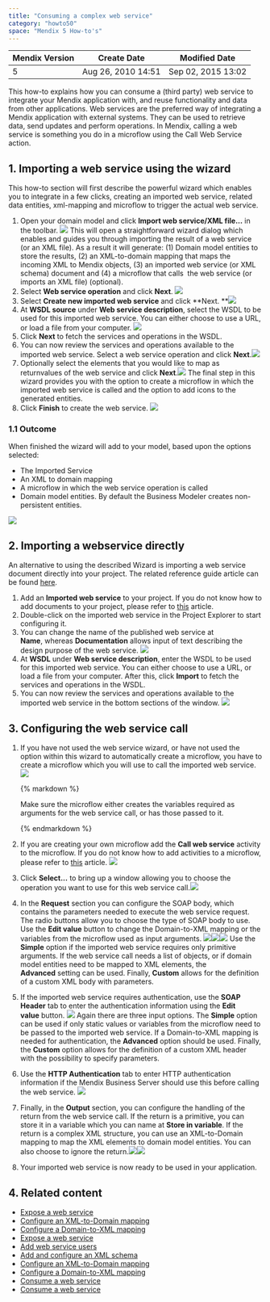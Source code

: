 ```yaml
---
title: "Consuming a complex web service"
category: "howto50"
space: "Mendix 5 How-to's"
---
```

<table><thead><tr><th class="confluenceTh">Mendix Version</th><th class="confluenceTh">Create Date</th><th colspan="1" class="confluenceTh">Modified Date</th></tr></thead><tbody><tr><td class="confluenceTd">5</td><td class="confluenceTd">Aug 26, 2010 14:51</td><td colspan="1" class="confluenceTd">Sep 02, 2015 13:02</td></tr></tbody></table>



This how-to explains how you can consume a (third party) web service to integrate your Mendix application with, and reuse functionality and data from other applications. Web services are the preferred way of integrating a Mendix application with external systems. They can be used to retrieve data, send updates and perform operations. In Mendix, calling a web service is something you do in a microflow using the Call Web Service action.

## 1\. Importing a web service using the wizard

This how-to section will first describe the powerful wizard which enables you to integrate in a few clicks, creating an imported web service, related data entities, xml-mapping and microflow to trigger the actual web service.

1.  Open your domain model and click **Import web service/XML file...** in the toolbar. ![](attachments/2949201/8946289.png)
    This will open a straightforward wizard dialog which enables and guides you through importing the result of a web service (or an XML file). As a result it will generate: (1) Domain model entities to store the results, (2) an XML-to-domain mapping that maps the incoming XML to Mendix objects, (3) an imported web service (or XML schema) document and (4) a microflow that calls  the web service (or imports an XML file) (optional).
2.  Select **Web service operation** and click **Next**.
    ![](attachments/2949201/8946290.png)
3.  Select **Create new imported web service** and click **Next.
    **![](attachments/2949201/8946291.png)
4.  At **WSDL source** under **Web service description**, select the WSDL to be used for this imported web service. You can either choose to use a URL, or load a file from your computer.
    ![](attachments/2949201/8946292.png)
5.  Click **Next** to fetch the services and operations in the WSDL.
6.  You can now review the services and operations available to the imported web service. Select a web service operation and click **Next**.![](attachments/2949201/8946293.png)
7.  Optionally select the elements that you would like to map as returnvalues of the web service and click **Next**.![](attachments/2949201/8946294.png)
    The final step in this wizard provides you with the option to create a microflow in which the imported web service is called and the option to add icons to the generated entities.
8.  Click **Finish** to create the web service.
    ![](attachments/2949201/8946295.png)

### **1.1 Outcome**

When finished the wizard will add to your model, based upon the options selected:

*   The Imported Service
*   An XML to domain mapping
*   A microflow in which the web service operation is called
*   Domain model entities. By default the Business Modeler creates non-persistent entities.

![](attachments/2949201/8946296.png)

## 2\. Importing a webservice directly

An alternative to using the described Wizard is importing a web service document directly into your project. The related reference guide article can be found [here](/NRG/Imported+Web+Services).

1.  Add an **Imported web service** to your project. If you do not know how to add documents to your project, please refer to [this](/howto25/Add+documents+to+a+module) article.
2.  Double-click on the imported web service in the Project Explorer to start configuring it.
3.  You can change the name of the published web service at **Name**, whereas **Documentation** allows input of text describing the design purpose of the web service.
    ![](attachments/2949201/8946297.png)
4.  At **WSDL** under **Web service description**, enter the WSDL to be used for this imported web service. You can either choose to use a URL, or load a file from your computer. After this, click **Import** to fetch the services and operations in the WSDL.
5.  You can now review the services and operations available to the imported web service in the bottom sections of the window.
    ![](attachments/2949201/8946298.png)

## 3\. Configuring the web service call

1.  If you have not used the web service wizard, or have not used the option within this wizard to automatically create a microflow, you have to create a microflow which you will use to call the imported web service.
    ![](attachments/2949201/8946299.png)

    <div class="alert alert-info">{% markdown %}

    Make sure the microflow either creates the variables required as arguments for the web service call, or has those passed to it.

    {% endmarkdown %}</div>
2.  If you are creating your own microflow add the **Call web service** activity to the microflow. If you do not know how to add activities to a microflow, please refer to [this](/howto25/Add+an+activity+to+a+microflow) article.
    ![](attachments/2949201/3080367.png)
3.  Click **Select...** to bring up a window allowing you to choose the operation you want to use for this web service call.![](attachments/2949201/8946300.png)
4.  In the **Request** section you can configure the SOAP body, which contains the parameters needed to execute the web service request. The radio buttons allow you to choose the type of SOAP body to use. Use the **Edit value** button to change the Domain-to-XML mapping or the variables from the microflow used as input arguments.
    ![](attachments/2949201/3080377.png)![](attachments/2949201/3080378.png)![](attachments/2949201/3080375.png)
    Use the **Simple** option if the imported web service requires only primitive arguments. If the web service call needs a list of objects, or if domain model entities need to be mapped to XML elements, the **Advanced** setting can be used. Finally, **Custom** allows for the definition of a custom XML body with parameters.
5.  If the imported web service requires authentication, use the **SOAP Header** tab to enter the authentication information using the **Edit value** button.
    ![](attachments/2949201/3080372.png)
    Again there are three input options. The **Simple** option can be used if only static values or variables from the microflow need to be passed to the imported web service. If a Domain-to-XML mapping is needed for authentication, the **Advanced** option should be used. Finally, the **Custom** option allows for the definition of a custom XML header with the possibility to specify parameters.
6.  Use the **HTTP Authentication** tab to enter HTTP authentication information if the Mendix Business Server should use this before calling the web service.
    ![](attachments/2949201/3080371.png)
7.  Finally, in the **Output** section, you can configure the handling of the return from the web service call. If the return is a primitive, you can store it in a variable which you can name at **Store in variable**. If the return is a complex XML structure, you can use an XML-to-Domain mapping to map the XML elements to domain model entities. You can also choose to ignore the return.![](attachments/2949201/3080376.png)![](attachments/2949201/3080350.png)
8.  Your imported web service is now ready to be used in your application.

## 4\. Related content

*   [Expose a web service](/howto40/Expose+a+web+service)
*   [Configure an XML-to-Domain mapping](/howto40/Configure+an+XML-to-Domain+mapping)
*   [Configure a Domain-to-XML mapping](/howto40/Configure+a+Domain-to-XML+mapping)
*   [Expose a web service](/howto30/Expose+a+web+service)
*   [Add web service users](/howto30/Add+web+service+users)
*   [Add and configure an XML schema](/howto30/Add+and+configure+an+XML+schema)
*   [Configure an XML-to-Domain mapping](/howto30/Configure+an+XML-to-Domain+mapping)
*   [Configure a Domain-to-XML mapping](/howto30/Configure+a+Domain-to-XML+mapping)
*   [Consume a web service](/howto30/Consume+a+web+service)
*   [Consume a web service](/howto40/Consume+a+web+service)

